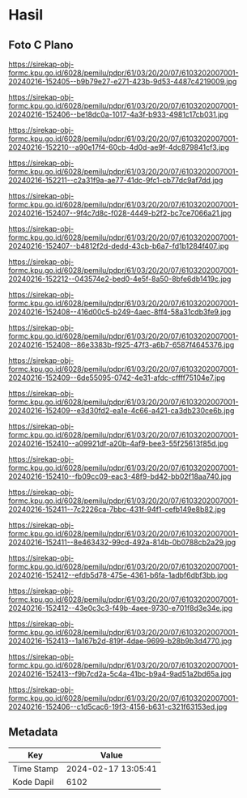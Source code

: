 # Hasil

## Foto C Plano

https://sirekap-obj-formc.kpu.go.id/6028/pemilu/pdpr/61/03/20/20/07/6103202007001-20240216-152405--b9b79e27-e271-423b-9d53-4487c4219009.jpg

https://sirekap-obj-formc.kpu.go.id/6028/pemilu/pdpr/61/03/20/20/07/6103202007001-20240216-152406--be18dc0a-1017-4a3f-b933-4981c17cb031.jpg

https://sirekap-obj-formc.kpu.go.id/6028/pemilu/pdpr/61/03/20/20/07/6103202007001-20240216-152210--a90e17f4-60cb-4d0d-ae9f-4dc879841cf3.jpg

https://sirekap-obj-formc.kpu.go.id/6028/pemilu/pdpr/61/03/20/20/07/6103202007001-20240216-152211--c2a31f9a-ae77-41dc-9fc1-cb77dc9af7dd.jpg

https://sirekap-obj-formc.kpu.go.id/6028/pemilu/pdpr/61/03/20/20/07/6103202007001-20240216-152407--9f4c7d8c-f028-4449-b2f2-bc7ce7066a21.jpg

https://sirekap-obj-formc.kpu.go.id/6028/pemilu/pdpr/61/03/20/20/07/6103202007001-20240216-152407--b4812f2d-dedd-43cb-b6a7-fd1b1284f407.jpg

https://sirekap-obj-formc.kpu.go.id/6028/pemilu/pdpr/61/03/20/20/07/6103202007001-20240216-152212--043574e2-bed0-4e5f-8a50-8bfe6db1419c.jpg

https://sirekap-obj-formc.kpu.go.id/6028/pemilu/pdpr/61/03/20/20/07/6103202007001-20240216-152408--416d00c5-b249-4aec-8ff4-58a31cdb3fe9.jpg

https://sirekap-obj-formc.kpu.go.id/6028/pemilu/pdpr/61/03/20/20/07/6103202007001-20240216-152408--86e3383b-f925-47f3-a6b7-6587f4645376.jpg

https://sirekap-obj-formc.kpu.go.id/6028/pemilu/pdpr/61/03/20/20/07/6103202007001-20240216-152409--6de55095-0742-4e31-afdc-cffff75104e7.jpg

https://sirekap-obj-formc.kpu.go.id/6028/pemilu/pdpr/61/03/20/20/07/6103202007001-20240216-152409--e3d30fd2-ea1e-4c66-a421-ca3db230ce6b.jpg

https://sirekap-obj-formc.kpu.go.id/6028/pemilu/pdpr/61/03/20/20/07/6103202007001-20240216-152410--a09921df-a20b-4af9-bee3-55f25613f85d.jpg

https://sirekap-obj-formc.kpu.go.id/6028/pemilu/pdpr/61/03/20/20/07/6103202007001-20240216-152410--fb09cc09-eac3-48f9-bd42-bb02f18aa740.jpg

https://sirekap-obj-formc.kpu.go.id/6028/pemilu/pdpr/61/03/20/20/07/6103202007001-20240216-152411--7c2226ca-7bbc-431f-94f1-cefb149e8b82.jpg

https://sirekap-obj-formc.kpu.go.id/6028/pemilu/pdpr/61/03/20/20/07/6103202007001-20240216-152411--8e463432-99cd-492a-814b-0b0788cb2a29.jpg

https://sirekap-obj-formc.kpu.go.id/6028/pemilu/pdpr/61/03/20/20/07/6103202007001-20240216-152412--efdb5d78-475e-4361-b6fa-1adbf6dbf3bb.jpg

https://sirekap-obj-formc.kpu.go.id/6028/pemilu/pdpr/61/03/20/20/07/6103202007001-20240216-152412--43e0c3c3-f49b-4aee-9730-e701f8d3e34e.jpg

https://sirekap-obj-formc.kpu.go.id/6028/pemilu/pdpr/61/03/20/20/07/6103202007001-20240216-152413--1a167b2d-819f-4dae-9699-b28b9b3d4770.jpg

https://sirekap-obj-formc.kpu.go.id/6028/pemilu/pdpr/61/03/20/20/07/6103202007001-20240216-152413--f9b7cd2a-5c4a-41bc-b9a4-9ad51a2bd65a.jpg

https://sirekap-obj-formc.kpu.go.id/6028/pemilu/pdpr/61/03/20/20/07/6103202007001-20240216-152406--c1d5cac6-19f3-4156-b631-c321f63153ed.jpg


## Metadata

| Key        | Value               |
| ---------- | ------------------- |
| Time Stamp | 2024-02-17 13:05:41 |
| Kode Dapil | 6102                |



